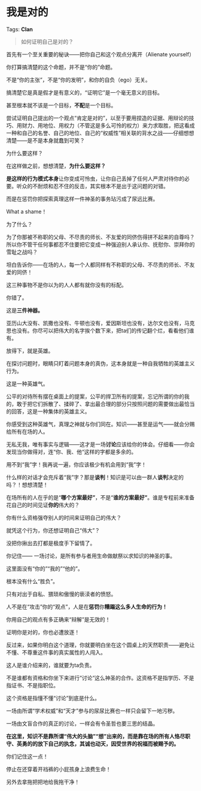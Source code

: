 # 我是对的

Tags: **Clan**

> 如何证明自己是对的？



首先有一个至关重要的秘诀——把你自己和这个观点分离开（Alienate yourself）

你打算搞清楚的这个命题，并不是“你的”命题。

不是“你的主张”，不是“你的发明”，和你的自负（ego）无关。

搞清楚它是真是假才是有意义的，“证明它”是一个毫无意义的目标。

甚至根本就不该是一个目标，**不配**是一个目标。

尝试证明自己提出的一个观点“肯定是对的”，以至于要用捏造的证据、用辩论的技巧、用财力、用地位、用权力（不管这是多么可怜的权力）来力求取胜，把这看成一种和自己的名誉、自己的地位、自己的“权威性”相关联的背水之战——仔细想想清楚——是不是本身就蠢到可笑？

为什么要这样？

在这样做之前，想想清楚，**为什么要这样？**

**是这样的行为模式本身**让你变成可怜虫，让你自己丢掉了任何人严肃对待你的必要。听众的不耐烦和忍不住的反击，其实根本不是出于这问题的对错。

而是在惩罚你把探索真理这样一件神圣的事务玷污成了尿远比赛。

What a shame！

为了什么？

为了你那被不称职的父母、不尽责的师长、不友爱的同侪伤得拼不起来的自尊吗？所以你不管干任何事都忍不住要把它变成一种强迫别人承认你、抚慰你、崇拜你的雪耻之战吗？

坦白告诉你——在场的人，每一个人都同样有不称职的父母、不尽责的师长、不友爱的同侪！

这三种事物不是你以为的人人都有就你没有的标配。

你错了。

这是**三件神器。**

亚历山大没有、凯撒也没有、牛顿也没有，爱因斯坦也没有，达尔文也没有，马克思也没有。你尽可以把伟大的名字挨个数下来，把ta们的传记翻个烂，看看他们谁有。

放得下，就是英雄。

在探讨问题时，眼睛只盯着问题本身的真伪，这本身就是一种自我牺牲的英雄主义行为。

这是一种英雄气。

公平的对待所有摆在桌面上的提案，公平的捍卫所有的提案，忘记所谓的你的我的，敢于把它们拆散了、揉碎了、拿出最合理的部分只按照问题的需要做出最恰当的回答，这是一种集体的英雄主义。

你感受到这种英雄气，真理之神就与你们同在。知识——甚至是运气——就会分赐给所有在场的人。

无私无我，唯有事实与逻辑——这才是一场**讨论**应该给你的体会。仔细看——你会发现当你做得对，连“你、我、他“这样的字都是多余的。

用不到“我”字！我再说一遍，你应该极少有机会用到“我”字！

什么样的对话才会充斥着“我”字？那是**谈判**！知识是可以由一群人**谈判**决定的吗？！想想清楚！

在场所有的人在乎的是“**哪个方案最好”**，不是“**谁的方案最好”**。谁是专程前来准备花自己的时间见证**你的**伟大的？

你有什么资格强夺别人的时间来证明自己的伟大？

就凭这个行为，你还想证明自己“伟大”？

没把你揪出去打都是极度手下留情了。

你记住—— 一场讨论，是所有参与者用生命做献祭以求知识的神圣的事。

这里面没有“你的”“我的”“他的”。

根本没有什么“胜负”。

只有对出于自私、猥琐和傲慢的亵渎者的愤怒。

人不是在“攻击”你的“观点”，人是在**惩罚**你**糟蹋这么多人生命的行为！**

你用自己的观点有多正确来“辩解”是无效的！

证明你是对的，你也必遭放逐！

反过来，如果你明白这个道理，你就要明白坐在这个圆桌上的天然职责——避免让不懂、不尊重这件事的真实属性的人闯入。

这人是谁介绍来的，谁就要为ta负责。

不是谁都有资格和你坐下来进行“讨论“这么神圣的合作。这资格不是指学历、不是指证书、不是指职位。

这个资格是指懂不懂“讨论”到底是什么。

一场由所谓“学术权威”和“天才”参与的尿尿比赛也一样只会留下一地污秽。

一场由文盲合作的真正的讨论，一样会有令圣哲也要三思的结晶。

**在这里，知识不是靠所谓“伟大的头脑”“想”出来的，而是靠在场的所有人恪尽职守、英勇的的放下自己的执念，其诚也动天，因受世界的祝福而被赐予的。**

你们记住这一点！

停止在还穿着开裆裤的小屁孩身上浪费生命！

另外去拿拖把把地给我拖干净！



